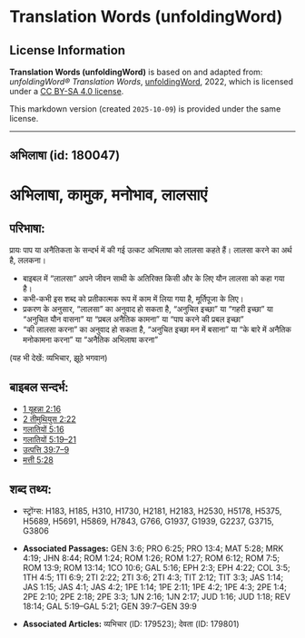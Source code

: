 # Translation Words (unfoldingWord)

## License Information

**Translation Words (unfoldingWord)** is based on and adapted from: _unfoldingWord® Translation Words_, [unfoldingWord](https://unfoldingword.org/utw), 2022, which is licensed under a [CC BY-SA 4.0 license](https://creativecommons.org/licenses/by-sa/4.0/legalcode.en).

This markdown version (created `2025-10-09`) is provided under the same license.



--------------------------------

## अभिलाषा (id: 180047)

अभिलाषा, कामुक, मनोभाव, लालसाएं
===============================

परिभाषा:
--------

प्रायः पाप या अनैतिकता के सन्दर्भ में की गई उत्कट अभिलाषा को लालसा कहते हैं। लालसा करने का अर्थ है, ललकना।

* बाइबल में “लालसा” अपने जीवन साथी के अतिरिक्त किसी और के लिए यौन लालसा को कहा गया है।
* कभी\-कभी इस शब्द को प्रतीकात्मक रूप में काम में लिया गया है, मूर्तिपूजा के लिए।
* प्रकरण के अनुसार, “लालसा” का अनुवाद हो सकता है, “अनुचित इच्छा” या “गहरी इच्छा” या “अनुचित यौन वासना” या “प्रबल अनैतिक कामना” या “पाप करने की प्रबल इच्छा”
* “की लालसा करना” का अनुवाद हो सकता है, “अनुचित इच्छा मन में बसाना” या “के बारे में अनैतिक मनोकामना करना” या “अनैतिक अभिलाषा करना”

(यह भी देखें: व्यभिचार, झूठे भगवान)

बाइबल सन्दर्भ:
--------------

* [1 यूहन्ना 2:16](https://ref.ly/1John0:0)
* [2 तीमुथियुस 2:22](https://ref.ly/2Tim0:0)
* [गलातियों 5:16](https://ref.ly/Gal5:16)
* [गलातियों 5:19–21](https://ref.ly/Gal5:19-Gal5:21)
* [उत्पत्ति 39:7–9](https://ref.ly/Gen39:7-Gen39:9)
* [मत्ती 5:28](https://ref.ly/Matt5:28)

शब्द तथ्य:
----------

* स्ट्रोंग्स: H183, H185, H310, H1730, H2181, H2183, H2530, H5178, H5375, H5689, H5691, H5869, H7843, G766, G1937, G1939, G2237, G3715, G3806

* **Associated Passages:** GEN 3:6; PRO 6:25; PRO 13:4; MAT 5:28; MRK 4:19; JHN 8:44; ROM 1:24; ROM 1:26; ROM 1:27; ROM 6:12; ROM 7:5; ROM 13:9; ROM 13:14; 1CO 10:6; GAL 5:16; EPH 2:3; EPH 4:22; COL 3:5; 1TH 4:5; 1TI 6:9; 2TI 2:22; 2TI 3:6; 2TI 4:3; TIT 2:12; TIT 3:3; JAS 1:14; JAS 1:15; JAS 4:1; JAS 4:2; 1PE 1:14; 1PE 2:11; 1PE 4:2; 1PE 4:3; 2PE 1:4; 2PE 2:10; 2PE 2:18; 2PE 3:3; 1JN 2:16; 1JN 2:17; JUD 1:16; JUD 1:18; REV 18:14; GAL 5:19–GAL 5:21; GEN 39:7–GEN 39:9
* **Associated Articles:** व्यभिचार (ID: 179523); देवता (ID: 179801)

